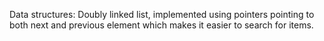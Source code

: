 Data structures: Doubly linked list, implemented using pointers pointing to both next and previous element which makes
it easier to search for items.

